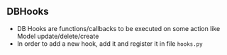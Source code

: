 ## DBHooks

- DB Hooks are functions/callbacks to be executed on some action
like Model update/delete/create
- In order to add a new hook, add it and register it in file ```hooks.py```
